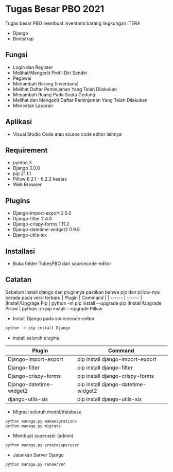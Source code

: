 # Tugas Besar PBO 2021

Tugas besar PBO membuat inventaris barang lingkungan ITERA
- Django
- Bootstrap

## Fungsi
- Login dan Register
- Melihat/Mengedit Profil Diri Sendiri
- Pegawai
- Menambah Barang (Inventaris)
- Melihat Daftar Peminjaman Yang Telah Dilakukan
- Menambah Ruang Pada Suatu Gedung
- Melihat dan Mengedit Daftar Peminjaman Yang Telah Dilakukan
- Mencetak Laporan


## Aplikasi
- Visual Studio Code atau source code editor lainnya

## Requirement
- pyhton 3
- Django 3.0.8
- pip 21.1.1
- Pillow 6.2.1 - 6.2.2 keatas
- Web Browser

## Plugins
- Django-import-export 2.5.0
- Django-filter 2.4.0
- Django-crispy-forms 1.11.2
- Django-datetime-widget2 0.9.5
- Django-utils-six

## Installasi
- Buka folder TubesPBO dari sourcecode-editor

## Catatan
Sebelum install django dan pluginnya pastikan bahwa pip dan pillow-nya berada pada versi terbaru
| Plugin | Command |
| ------ | ------ |
|Install/Upgrage Pip | python -m pip install --upgrade pip
|Install/Upgrade Pillow | python -m pip install --upgrade Pillow

- Install Django pada sourcecode-editor
```sh
python -m pip install Django
```

- install seluruh plugins

| Plugin | Command |
| ------ | ------ |
| Django-import-export  | pip install django-import-export |
| Django-filter | pip install django-filter |
| Django-crispy-forms | pip install django-crispy-forms |
| Django-datetime-widget2 | pip install django-datetime-widget2 |
| django-utils-six | pip install django-utils-six |

- Migrasi seluruh model/database
```sh
python manage.py makemigrations
python manage.py migrate
```

- Membuat superuser (admin)
```sh
python manage.py createsuperuser
```

- Jalankan Server Django
```sh
python manage.py runserver
```
